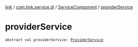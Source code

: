 [link](../../index.md) / [com.tink.service.di](../index.md) / [ServiceComponent](index.md) / [providerService](./provider-service.md)

# providerService

`abstract val providerService: `[`ProviderService`](../../com.tink.service.provider/-provider-service/index.md)